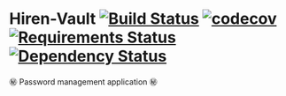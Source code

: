 # Hiren-Vault [![Build Status](https://travis-ci.org/pyprism/Hiren-Vault.svg?branch=master)](https://travis-ci.org/pyprism/Hiren-Vault) [![codecov](https://codecov.io/gh/pyprism/Hiren-Vault/branch/master/graph/badge.svg)](https://codecov.io/gh/pyprism/Hiren-Vault) [![Requirements Status](https://requires.io/github/pyprism/Hiren-Vault/requirements.svg?branch=master)](https://requires.io/github/pyprism/Hiren-Vault/requirements/?branch=master) [![Dependency Status](https://dependencyci.com/github/pyprism/Hiren-Vault/badge)](https://dependencyci.com/github/pyprism/Hiren-Vault)
:secret: Password management application :secret:
